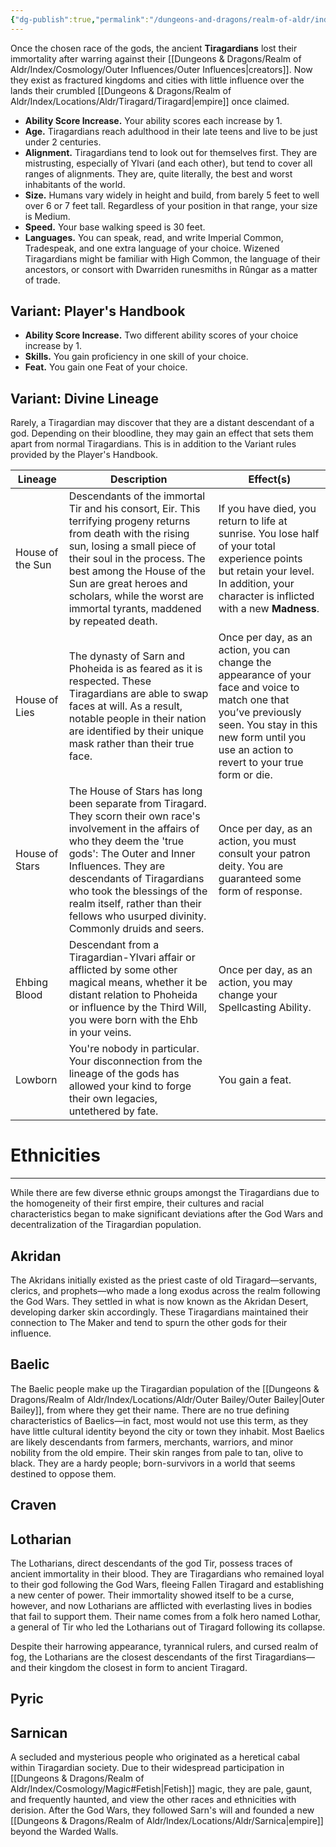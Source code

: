 ```yaml
---
{"dg-publish":true,"permalink":"/dungeons-and-dragons/realm-of-aldr/index/races/tiragardian/"}
---
```


Once the chosen race of the gods, the ancient **Tiragardians** lost their immortality after warring against their [[Dungeons & Dragons/Realm of Aldr/Index/Cosmology/Outer Influences/Outer Influences\|creators]]. Now they exist as fractured kingdoms and cities with little influence over the lands their crumbled [[Dungeons & Dragons/Realm of Aldr/Index/Locations/Aldr/Tiragard/Tiragard\|empire]] once claimed.

- **Ability Score Increase.** Your ability scores each increase by 1.
- **Age.** Tiragardians reach adulthood in their late teens and live to be just under 2 centuries.
- **Alignment.** Tiragardians tend to look out for themselves first. They are mistrusting, especially of Ylvari (and each other), but tend to cover all ranges of alignments. They are, quite literally, the best and worst inhabitants of the world.
- **Size.** Humans vary widely in height and build, from barely 5 feet to well over 6 or 7 feet tall. Regardless of your position in that range, your size is Medium.
- **Speed.** Your base walking speed is 30 feet.
- **Languages.** You can speak, read, and write Imperial Common, Tradespeak, and one extra language of your choice. Wizened Tiragardians might be familiar with High Common, the language of their ancestors, or consort with Dwarriden runesmiths in Rûngar as a matter of trade.
## Variant: Player's Handbook
- **Ability Score Increase.** Two different ability scores of your choice increase by 1.
- **Skills.** You gain proficiency in one skill of your choice.
- **Feat.** You gain one Feat of your choice.
## Variant: Divine Lineage
Rarely, a Tiragardian may discover that they are a distant descendant of a god. Depending on their bloodline, they may gain an effect that sets them apart from normal Tiragardians. This is in addition to the Variant rules provided by the Player's Handbook.

| Lineage          | Description                                                                                                                                                                                                                                                                                                                                   | Effect(s)                                                                                                                                                                                                        |
| ---------------- | --------------------------------------------------------------------------------------------------------------------------------------------------------------------------------------------------------------------------------------------------------------------------------------------------------------------------------------------- | ---------------------------------------------------------------------------------------------------------------------------------------------------------------------------------------------------------------- |
| House of the Sun | Descendants of the immortal Tir and his consort, Eir. This terrifying progeny returns from death with the rising sun, losing a small piece of their soul in the process. The best among the House of the Sun are great heroes and scholars, while the worst are immortal tyrants, maddened by repeated death.                                 | If you have died, you return to life at sunrise. You lose half of your total experience points but retain your level. In addition, your character is inflicted with a new **Madness**.                           |
| House of Lies    | The dynasty of Sarn and Phoheida is as feared as it is respected. These Tiragardians are able to swap faces at will. As a result, notable people in their nation are identified by their unique mask rather than their true face.                                                                                                             | Once per day, as an action, you can change the appearance of your face and voice to match one that you’ve previously seen. You stay in this new form until you use an action to revert to your true form or die. |
| House of Stars   | The House of Stars has long been separate from Tiragard. They scorn their own race's involvement in the affairs of who they deem the 'true gods': The Outer and Inner Influences. They are descendants of Tiragardians who took the blessings of the realm itself, rather than their fellows who usurped divinity. Commonly druids and seers. | Once per day, as an action, you must consult your patron deity. You are guaranteed some form of response.                                                                                                        |
| Ehbing Blood     | Descendant from a Tiragardian-Ylvari affair or afflicted by some other magical means, whether it be distant relation to Phoheida or influence by the Third Will, you were born with the Ehb in your veins.                                                                                                                                    | Once per day, as an action, you may change your Spellcasting Ability.                                                                                                                                            |
| Lowborn          | You're nobody in particular. Your disconnection from the lineage of the gods has allowed your kind to forge their own legacies, untethered by fate.                                                                                                                                                                                           | You gain a feat.                                                                                                                                                                                                 |
# Ethnicities
---
While there are few diverse ethnic groups amongst the Tiragardians due to the homogeneity of their first empire, their cultures and racial characteristics began to make significant deviations after the God Wars and decentralization of the Tiragardian population.
## Akridan
The Akridans initially existed as the priest caste of old Tiragard—servants, clerics, and prophets—who made a long exodus across the realm following the God Wars. They settled in what is now known as the Akridan Desert, developing darker skin accordingly. These Tiragardians maintained their connection to The Maker and tend to spurn the other gods for their influence.
## Baelic
The Baelic people make up the Tiragardian population of the [[Dungeons & Dragons/Realm of Aldr/Index/Locations/Aldr/Outer Bailey/Outer Bailey\|Outer Bailey]], from where they get their name. There are no true defining characteristics of Baelics—in fact, most would not use this term, as they have little cultural identity beyond the city or town they inhabit. Most Baelics are likely descendants from farmers, merchants, warriors, and minor nobility from the old empire. Their skin ranges from pale to tan, olive to black. They are a hardy people; born-survivors in a world that seems destined to oppose them.
## Craven

## Lotharian
The Lotharians, direct descendants of the god Tir, possess traces of ancient immortality in their blood. They are Tiragardians who remained loyal to their god following the God Wars, fleeing Fallen Tiragard and establishing a new center of power. Their immortality showed itself to be a curse, however, and now Lotharians are afflicted with everlasting lives in bodies that fail to support them. Their name comes from a folk hero named Lothar, a general of Tir who led the Lotharians out of Tiragard following its collapse.

Despite their harrowing appearance, tyrannical rulers, and cursed realm of fog, the Lotharians are the closest descendants of the first Tiragardians—and their kingdom the closest in form to ancient Tiragard.
## Pyric
## Sarnican
A secluded and mysterious people who originated as a heretical cabal within Tiragardian society. Due to their widespread participation in [[Dungeons & Dragons/Realm of Aldr/Index/Cosmology/Magic#Fetish\|Fetish]] magic, they are pale, gaunt, and frequently haunted, and view the other races and ethnicities with derision. After the God Wars, they followed Sarn's will and founded a new [[Dungeons & Dragons/Realm of Aldr/Index/Locations/Aldr/Sarnica\|empire]] beyond the Warded Walls.